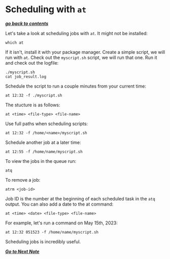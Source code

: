 # Scheduling with `at`

[***go back to contents***](01-contents.md)

Let's take a look at scheduling jobs with `at`. It might not be installed:

	which at

If it isn't, install it with your package manager. Create a simple script, we
will run with `at`. Check out the `myscript.sh` script, we will run that one.
Run it and check out the logfile:

	./myscript.sh
	cat job_result.log

Schedule the script to run a couple minutes from your current time:

	at 12:32 -f ./myscript.sh

The stucture is as follows:

	at <time> <file-type> <file-name>

Use full paths when scheduling scripts:

	at 12:32 -f /home/<name>/myscript.sh

Schedule another job at a later time:

	at 12:55 -f /home/name/myscript.sh

To view the jobs in the queue run:
	
	atq

To remove a job:

	atrm <job-id>

Job ID is the number at the beginning of each scheduled task in the `atq`
output. You can also add a date to the at command:

	at <time> <date> <file-type> <file-name>

For example, let's run a command on May 15th, 2023:

	at 12:32 051523 -f /home/name/myscript.sh

Scheduling jobs is incredibly useful.

[***Go to Next Note***](15-scheduling-cron.md)
